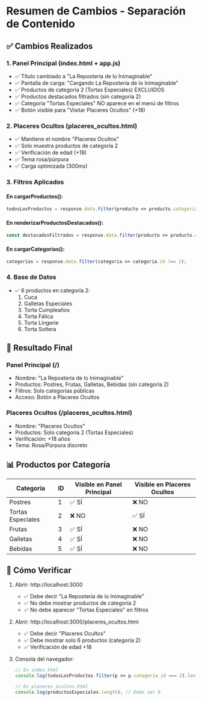 # Resumen de Cambios - Separación de Contenido

## ✅ Cambios Realizados

### 1. **Panel Principal (index.html + app.js)**
- ✅ Título cambiado a "La Repostería de lo Inimaginable"
- ✅ Pantalla de carga: "Cargando La Repostería de lo Inimaginable"
- ✅ Productos de categoría 2 (Tortas Especiales) EXCLUIDOS
- ✅ Productos destacados filtrados (sin categoría 2)
- ✅ Categoría "Tortas Especiales" NO aparece en el menú de filtros
- ✅ Botón visible para "Visitar Placeres Ocultos" (+18)

### 2. **Placeres Ocultos (placeres_ocultos.html)**
- ✅ Mantiene el nombre "Placeres Ocultos"
- ✅ Solo muestra productos de categoría 2
- ✅ Verificación de edad (+18)
- ✅ Tema rosa/púrpura
- ✅ Carga optimizada (300ms)

### 3. **Filtros Aplicados**

#### En cargarProductos():
```javascript
todosLosProductos = response.data.filter(producto => producto.categoria_id !== 2);
```

#### En renderizarProductosDestacados():
```javascript
const destacadosFiltrados = response.data.filter(producto => producto.categoria_id !== 2);
```

#### En cargarCategorias():
```javascript
categorias = response.data.filter(categoria => categoria.id !== 2);
```

### 4. **Base de Datos**
- ✅ 6 productos en categoría 2:
  1. Cuca
  2. Galletas Especiales
  3. Torta Cumpleaños
  4. Torta Fálica
  5. Torta Lingerie
  6. Torta Soltera

## 🎯 Resultado Final

### Panel Principal (/)
- Nombre: "La Repostería de lo Inimaginable"
- Productos: Postres, Frutas, Galletas, Bebidas (sin categoría 2)
- Filtros: Solo categorías públicas
- Acceso: Botón a Placeres Ocultos

### Placeres Ocultos (/placeres_ocultos.html)
- Nombre: "Placeres Ocultos"
- Productos: Solo categoría 2 (Tortas Especiales)
- Verificación: +18 años
- Tema: Rosa/Púrpura discreto

## 📊 Productos por Categoría

| Categoría | ID | Visible en Panel Principal | Visible en Placeres Ocultos |
|-----------|----|-----------------------------|------------------------------|
| Postres | 1 | ✅ SÍ | ❌ NO |
| Tortas Especiales | 2 | ❌ NO | ✅ SÍ |
| Frutas | 3 | ✅ SÍ | ❌ NO |
| Galletas | 4 | ✅ SÍ | ❌ NO |
| Bebidas | 5 | ✅ SÍ | ❌ NO |

## 🧪 Cómo Verificar

1. Abrir: http://localhost:3000
   - ✅ Debe decir "La Repostería de lo Inimaginable"
   - ✅ No debe mostrar productos de categoría 2
   - ✅ No debe aparecer "Tortas Especiales" en filtros

2. Abrir: http://localhost:3000/placeres_ocultos.html
   - ✅ Debe decir "Placeres Ocultos"
   - ✅ Debe mostrar solo 6 productos (categoría 2)
   - ✅ Verificación de edad +18

3. Consola del navegador:
   ```javascript
   // En index.html
   console.log(todosLosProductos.filter(p => p.categoria_id === 2).length); // Debe ser 0
   
   // En placeres_ocultos.html
   console.log(productosEspeciales.length); // Debe ser 6
   ```
